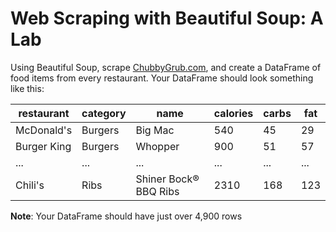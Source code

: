 # Web Scraping with Beautiful Soup: A Lab

Using Beautiful Soup, scrape [ChubbyGrub.com](http://chubbygrub.com), and create a DataFrame of food items from every restaurant. Your DataFrame should look something like this:

| restaurant | category | name    | calories | carbs | fat |
|------------|----------|---------|----------|-------|-----|
| McDonald's | Burgers  | Big Mac | 540      | 45    | 29  |
| Burger King | Burgers  | Whopper | 900      | 51    | 57  |
| ... | ...  | ... | ...      | ...    | ...  |
| Chili's | Ribs  | Shiner Bock® BBQ Ribs | 2310      | 168    | 123  |


**Note**: Your DataFrame should have just over 4,900 rows
